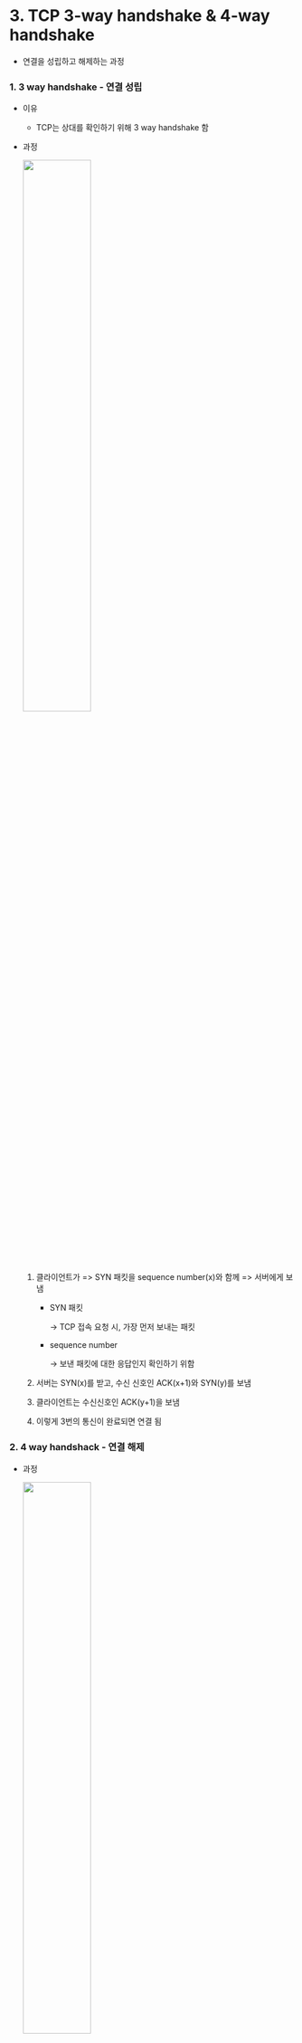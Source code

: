 # 3. TCP 3-way handshake & 4-way handshake

* 연결을 성립하고 해제하는 과정



### 1. 3 way handshake - 연결 성립

- 이유

  - TCP는 상대를 확인하기 위해 3 way handshake 함

- 과정

  ​	<img src="https://user-images.githubusercontent.com/70613905/163704815-8645ef48-a9ca-4da5-8c69-a89c66213594.JPG" style="width:50%;" />

  1. 클라이언트가 => SYN 패킷을 sequence number(x)와 함께 => 서버에게 보냄

     * SYN 패킷

       →  TCP 접속 요청 시, 가장 먼저 보내는 패킷

     * sequence number

       →   보낸 패킷에 대한 응답인지 확인하기 위함

  2. 서버는 SYN(x)를 받고, 수신 신호인 ACK(x+1)와 SYN(y)를 보냄

  3. 클라이언트는 수신신호인 ACK(y+1)을 보냄

  4. 이렇게 3번의 통신이 완료되면 연결 됨



### 2. 4 way handshack - 연결 해제

* 과정

  <img src="https://user-images.githubusercontent.com/70613905/163704817-a757e071-49f3-4cb2-a48d-a60834889f6f.JPG" style="width:50%;height:50%;" />

  1. 클라이언트는 => 연결종료한다는 FIN 패킷을 => 서버에게 보냄

  2. 서버는 FIN을 받고, 확인했다는 ACK 를 => 클라이언트에게 보냄

     * 이 때, 남은 데이터를 보내기 위해 CLOSE_WAIT 상태로 포트를 닫지 않습니다.

       →   WAIT 상태가 없으면,  클라이언트가 데이터 못받았을때 재전송 못하고 포트 닫음 & 그 상태에서 클라이언트의 ACK응답 기다림

  3. 서버가 데이터를 모두 보내면 FIN 플래그를 => 클라이언트에게 보냄

  4. 클라이언트는 FIN을 받고, ACK를 보냄

     * 이때, TIME_WAIT으로 요청 데이터를 다 받고나면 클라이언트 소켓 닫음

     >cf. 세션(HTTP session) VS 소켓(TCP socket) VS 포트
     >
     >- 세션 
     >
     >   컴퓨터 간 논리적 연결
     >
     >
     >- 소켓 
     >
     >   물리적으로 연결된 네트워크 간 통신을 위한 종단점
     >
     >   ​	<img src="https://user-images.githubusercontent.com/70613905/163704852-9cb4c770-5224-458d-8d00-fa8ef0a48bf7.JPG" style="width:70%;" />
     >
     >- 포트
     >
     >     **IP주소로 소켓이 연결되면, 해당 컴퓨터끼리 연결이 됨**
     >    But, 컴퓨터 내에서도 어떤 프로세스와 연결되야 하는지 알아야 해서 포트 필요
     >    따라서, 통신을 하려면 IP주소+Port번호 알아야 함
     > 
     >cf. 세션 VS 쿠키
     >
     >- 공통점
     >
     >    웹 통신에서 유지하려는 정보(ex. 로그인 정보 등)을 저장
     > 
     >
     >* 차이점
     >
     >​	<img src="https://user-images.githubusercontent.com/70613905/163705063-93b94df0-694b-49f9-9fe2-f57dbdcca905.JPG" style="width:80%;" />
